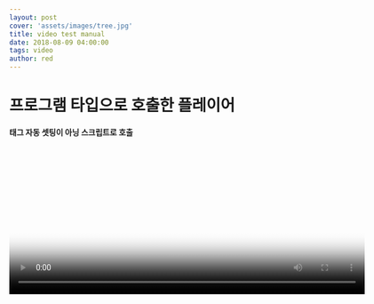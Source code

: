 ```yaml
---
layout: post
cover: 'assets/images/tree.jpg'
title: video test manual
date: 2018-08-09 04:00:00
tags: video
author: red
---
```


# 프로그램 타입으로 호출한 플레이어
#### 태그 자동 셋팅이 아닝 스크립트로 호출

<script src="/assets/js/lib/require.js" data-main="/assets/js/app.video.js"></script>
<video id="video1" class="video-js vjs-default-skin" controls width="640" height="264" poster="http://vjs.zencdn.net/v/oceans.png">
    <p class="vjs-no-js">To view this video please enable JavaScript, and consider upgrading to a web browser that
        <a href="http://videojs.com/html5-video-support/" target="_blank">supports HTML5 video</a>
    </p>
</video>

<script type="text/javascript">
    var pTimer;
    
    pTimer = setInterval( function() {
        //console.log(111);
        if( typeof videojs == 'function' ) {
            videojs('video1', {
                sources: [{
                    src: 'https://vjs.zencdn.net/v/oceans.mp4?1080',
                    type: 'video/mp4',
                    label: 'HD',
                    res: '1080'
                }, {
                    src: 'https://vjs.zencdn.net/v/oceans.mp4?480',
                    type: 'video/mp4',
                    label: 'SD',
                    res: '480'
                }]
            });
            clearInterval(pTimer);
        }

    }, 1000);
</script>